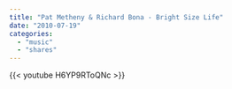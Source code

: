 ```yaml
---
title: "Pat Metheny & Richard Bona - Bright Size Life"
date: "2010-07-19"
categories:
  - "music"
  - "shares"
---
```


{{< youtube H6YP9RToQNc >}}
